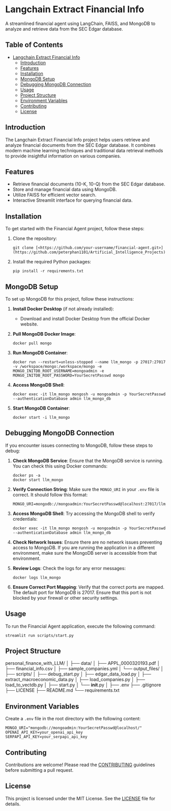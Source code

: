 # Langchain Extract Financial Info

A streamlined financial agent using LangChain, FAISS, and MongoDB to analyze and retrieve data from the SEC Edgar database.

## Table of Contents

- [Langchain Extract Financial Info](#langchain-extract-financial-info)
  - [Introduction](#introduction)
  - [Features](#features)
  - [Installation](#installation)
  - [MongoDB Setup](#mongodb-setup)
  - [Debugging MongoDB Connection](#debugging-mongodb-connection)
  - [Usage](#usage)
  - [Project Structure](#project-structure)
  - [Environment Variables](#environment-variables)
  - [Contributing](#contributing)
  - [License](#license)

## Introduction

The Langchain Extract Financial Info project helps users retrieve and analyze financial documents from the SEC Edgar database. It combines modern machine learning techniques and traditional data retrieval methods to provide insightful information on various companies.

## Features

- Retrieve financial documents (10-K, 10-Q) from the SEC Edgar database.
- Store and manage financial data using MongoDB.
- Utilize FAISS for efficient vector search.
- Interactive Streamlit interface for querying financial data.

## Installation

To get started with the Financial Agent project, follow these steps:

1. Clone the repository:
    
    ```
    git clone [<https://github.com/your-username/financial-agent.git>](https://github.com/peterphan1101/Artificial_Intelligence_Projects)

    ```
    
2. Install the required Python packages:
    
    ```
    pip install -r requirements.txt

    ```
    

## MongoDB Setup

To set up MongoDB for this project, follow these instructions:

1. **Install Docker Desktop** (if not already installed):
    - Download and install Docker Desktop from the official Docker website.
2. **Pull MongoDB Docker Image**:
    
    ```
    docker pull mongo
    ```
    
3. **Run MongoDB Container**:
    
    ```
    docker run --restart=unless-stopped --name llm_mongo -p 27017:27017 -v /workspace/mongo:/workspace/mongo -e MONGO_INITDB_ROOT_USERNAME=mongoadmin -e MONGO_INITDB_ROOT_PASSWORD=YourSecretPasswd mongo

    ```
    
4. **Access MongoDB Shell**:
    
    ```
    docker exec -it llm_mongo mongosh -u mongoadmin -p YourSecretPasswd --authenticationDatabase admin llm_mongo_db
    
    ```
    
5. **Start MongoDB Container**:
    
    ```
    docker start -i llm_mongo

    ```
    

## Debugging MongoDB Connection

If you encounter issues connecting to MongoDB, follow these steps to debug:

1. **Check MongoDB Service**:
Ensure that the MongoDB service is running. You can check this using Docker commands:
    
    ```
    docker ps -a
    docker start llm_mongo

    ```
    
2. **Verify Connection String**:
Make sure the `MONGO_URI` in your `.env` file is correct. It should follow this format:
    
    ```
    MONGO_URI=mongodb://mongoadmin:YourSecretPasswd@localhost:27017/llm_mongo_db

    ```
    
3. **Access MongoDB Shell**:
Try accessing the MongoDB shell to verify credentials:
    
    ```
    docker exec -it llm_mongo mongosh -u mongoadmin -p YourSecretPasswd --authenticationDatabase admin llm_mongo_db

    ```
    
4. **Check Network Issues**:
Ensure there are no network issues preventing access to MongoDB. If you are running the application in a different environment, make sure the MongoDB server is accessible from that environment.


5. **Review Logs**:
Check the logs for any error messages:
    
    ```
    docker logs llm_mongo

    ```
    
6. **Ensure Correct Port Mapping**:
Verify that the correct ports are mapped. The default port for MongoDB is 27017. Ensure that this port is not blocked by your firewall or other security settings.

## Usage

To run the Financial Agent application, execute the following command:

```
streamlit run scripts/start.py

```

## Project Structure

personal_finance_with_LLM/
│
├── data/
│   ├── APPL_0000320193.pdf
│   ├── financial_info.csv
│   ├── sample_companies.yml
│   └── output_files/
│
├── scripts/
│   ├── debug_start.py
│   ├── edgar_data_load.py
│   ├── extract_macroeconomic_data.py
│   ├── load_companies.py
│   ├── load_to_vectdb.py
│   ├── start.py
│   └── __init__.py
│
├── .env
├── .gitignore
├── LICENSE
├── README.md
└── requirements.txt


## Environment Variables

Create a `.env` file in the root directory with the following content:

```
MONGO_URI="mongodb://mongoadmin:YourSecretPasswd@localhost/" 
OPENAI_API_KEY=your_openai_api_key
SERPAPI_API_KEY=your_serpapi_api_key

```

## Contributing

Contributions are welcome! Please read the [CONTRIBUTING](notion://www.notion.so/CONTRIBUTING.md) guidelines before submitting a pull request.

## License

This project is licensed under the MIT License. See the [LICENSE](notion://www.notion.so/LICENSE.md) file for details.